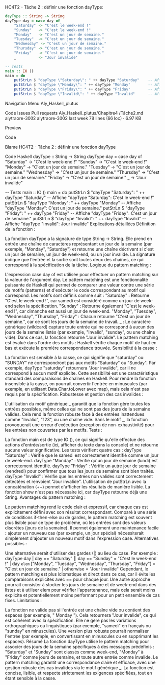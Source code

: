 HC4T2 - Tâche 2 : définir une fonction dayType:

```haskell
dayType :: String -> String
dayType day = case day of
    "Saturday" -> "C'est le week-end !"
    "Sunday"   -> "C'est le week-end !"
    "Monday"   -> "C'est un jour de semaine."
    "Tuesday"  -> "C'est un jour de semaine."
    "Wednesday" -> "C'est un jour de semaine."
    "Thursday" -> "C'est un jour de semaine."
    "Friday"   -> "C'est un jour de semaine."
    _          -> "Jour invalide"

-- Tests
main :: IO ()
main = do
    putStrLn $ "dayType \"Saturday\": " ++ dayType "Saturday"    -- Affiche "dayType \"Saturday\": C'est le week-end !"
    putStrLn $ "dayType \"Monday\": " ++ dayType "Monday"        -- Affiche "dayType \"Monday\": C'est un jour de semaine."
    putStrLn $ "dayType \"Friday\": " ++ dayType "Friday"        -- Affiche "dayType \"Friday\": C'est un jour de semaine."
    putStrLn $ "dayType \"Invalid\": " ++ dayType "Invalid"      -- Affiche "dayType \"Invalid\": Jour invalide"
```

Navigation Menu
Aly_Haskell_plutus

Code
Issues
Pull requests
Aly_Haskell_plutus/Chapitre4
/Tâche2.md
alytraore-3002
alytraore-3002
last week
78 lines (66 loc) · 6.97 KB

Preview

Code

Blame
HC4T2 - Tâche 2 : définir une fonction dayType

Code Haskell
dayType :: String -> String
dayType day = case day of
    "Saturday" -> "C'est le week-end !"
    "Sunday"   -> "C'est le week-end !"
    "Monday"   -> "C'est un jour de semaine."
    "Tuesday"  -> "C'est un jour de semaine."
    "Wednesday" -> "C'est un jour de semaine."
    "Thursday" -> "C'est un jour de semaine."
    "Friday"   -> "C'est un jour de semaine."
    _          -> "Jour invalide"

-- Tests
main :: IO ()
main = do
    putStrLn $ "dayType \"Saturday\": " ++ dayType "Saturday"    -- Affiche "dayType \"Saturday\": C'est le week-end !"
    putStrLn $ "dayType \"Monday\": " ++ dayType "Monday"        -- Affiche "dayType \"Monday\": C'est un jour de semaine."
    putStrLn $ "dayType \"Friday\": " ++ dayType "Friday"        -- Affiche "dayType \"Friday\": C'est un jour de semaine."
    putStrLn $ "dayType \"Invalid\": " ++ dayType "Invalid"      -- Affiche "dayType \"Invalid\": Jour invalide"
Explications détaillées
Définition de la fonction :

La fonction dayType a la signature de type String -> String. Elle prend en entrée une chaîne de caractères représentant un jour de la semaine (par exemple, "Monday", "Saturday") et retourne une chaîne décrivant si c'est un jour de semaine, un jour de week-end, ou un jour invalide.
La signature indique que l'entrée et la sortie sont toutes deux des chaînes, ce qui correspond à la spécification de la tâche.
Logique du pattern matching :

L'expression case day of est utilisée pour effectuer un pattern matching sur la valeur de l'argument day. Le pattern matching est une fonctionnalité puissante de Haskell qui permet de comparer une valeur contre une série de motifs (patterns) et d'exécuter le code correspondant au motif qui correspond.
Les motifs sont définis comme suit :
"Saturday" : Retourne "C'est le week-end !", car samedi est considéré comme un jour de week-end selon la spécification.
"Sunday" : Retourne également "C'est le week-end !", car dimanche est aussi un jour de week-end.
"Monday", "Tuesday", "Wednesday", "Thursday", "Friday" : Chacun retourne "C'est un jour de semaine.", car ce sont les jours de la semaine de travail.
_ : Le caractère générique (wildcard) capture toute entrée qui ne correspond à aucun des jours de la semaine listés (par exemple, "Invalid", "sunday", ou une chaîne vide). Dans ce cas, la fonction retourne "Jour invalide".
Le pattern matching est évalué dans l'ordre des motifs : Haskell vérifie chaque motif de haut en bas et exécute la première correspondance trouvée.
Sensibilité à la casse :

La fonction est sensible à la casse, ce qui signifie que "saturday" ou "SUNDAY" ne correspondront pas aux motifs "Saturday" ou "Sunday". Par exemple, dayType "saturday" retournera "Jour invalide", car il ne correspond à aucun motif explicite.
Cette sensibilité est une caractéristique standard des comparaisons de chaînes en Haskell. Pour rendre la fonction insensible à la casse, on pourrait convertir l'entrée en minuscules (par exemple, en utilisant Data.Char.toLower avec map), mais cela n'est pas requis par la spécification.
Robustesse et gestion des cas invalides :

L'utilisation du motif générique _ garantit que la fonction gère toutes les entrées possibles, même celles qui ne sont pas des jours de la semaine valides. Cela rend la fonction robuste face à des entrées inattendues comme "Invalid", "123", ou une chaîne vide.
Sans le motif _, la fonction provoquerait une erreur d'exécution (exception de non-exhaustivité) pour les entrées non couvertes par les motifs.
Tests :

La fonction main est de type IO (), ce qui signifie qu'elle effectue des actions d'entrée/sortie (ici, afficher du texte dans la console) et ne retourne aucune valeur significative.
Les tests vérifient quatre cas :
dayType "Saturday" : Vérifie que le samedi est correctement identifié comme un jour de week-end.
dayType "Monday" : Vérifie qu'un jour de semaine (lundi) est correctement identifié.
dayType "Friday" : Vérifie un autre jour de semaine (vendredi) pour confirmer que tous les jours de semaine sont bien traités.
dayType "Invalid" : Vérifie que les entrées non valides sont correctement détectées et renvoient "Jour invalide".
L'utilisation de putStrLn avec la concaténation (++) permet d'afficher les résultats de manière lisible. La fonction show n'est pas nécessaire ici, car dayType retourne déjà une String.
Avantages du pattern matching :

Le pattern matching rend le code clair et expressif, car chaque cas est explicitement défini avec son résultat correspondant.
Comparé à une série de conditions if-then-else ou de gardes, le pattern matching est souvent plus lisible pour ce type de problème, où les entrées sont des valeurs discrètes (jours de la semaine).
Il permet également une maintenance facile : ajouter un nouveau cas (par exemple, un jour spécial) nécessiterait simplement d'ajouter un nouveau motif dans l'expression case.
Alternatives possibles :

Une alternative serait d'utiliser des gardes (|) au lieu du case. Par exemple :
dayType day
    | day == "Saturday" || day == "Sunday" = "C'est le week-end !"
    | day `elem` ["Monday", "Tuesday", "Wednesday", "Thursday", "Friday"] = "C'est un jour de semaine."
    | otherwise = "Jour invalide"
Cependant, le pattern matching est plus idiomatique et direct dans ce cas, car il évite les comparaisons explicites avec == pour chaque jour.
Une autre approche pourrait consister à stocker les jours de semaine et de week-end dans des listes et à utiliser elem pour vérifier l'appartenance, mais cela serait moins explicite et potentiellement moins performant pour un petit ensemble de cas fixes.
Limitations :

La fonction ne valide pas si l'entrée est une chaîne vide ou contient des espaces (par exemple, " Monday "). Cela retournera "Jour invalide", ce qui est cohérent avec la spécification.
Elle ne gère pas les variations orthographiques ou linguistiques (par exemple, "samedi" en français ou "sunday" en minuscules). Une version plus robuste pourrait normaliser l'entrée (par exemple, en convertissant en minuscules ou en supprimant les espaces).
Résumé
La fonction dayType utilise le pattern matching pour associer des jours de la semaine spécifiques à des messages prédéfinis : "Saturday" et "Sunday" sont classés comme week-end, "Monday" à "Friday" comme jours de semaine, et toute autre entrée comme invalide. Le pattern matching garantit une correspondance claire et efficace, avec une gestion robuste des cas invalides via le motif générique _. La fonction est concise, lisible, et respecte strictement les exigences spécifiées, tout en étant sensible à la casse.
